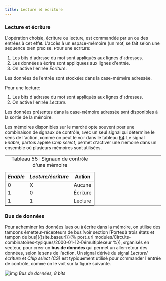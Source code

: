 ```yaml
---
title: Lecture et écriture
---
```


### Lecture et écriture

L'opération choisie, écriture ou lecture, est commandée par un ou des entrées à cet effet. L'accès à un espace-mémoire (un mot) se fait selon une séquence bien précise. Pour une écriture:

1.  Les bits d'adresse du mot sont appliqués aux lignes d'adresses.
2.  Les données à écrire sont appliquées aux lignes d'entrée.
3.  On active l'entrée *Écriture*.

Les données de l'entrée sont stockées dans la case-mémoire adressée.

Pour une lecture:

1.  Les bits d'adresse du mot sont appliqués aux lignes d'adresses.
2.  On active l'entrée *Lecture*.

Les données présentes dans la case-mémoire adressée sont disponibles à
la sortie de la mémoire.

Les mémoires disponibles sur le marché opte souvent pour une
combinaison de signaux de contrôle, avec un seul signal qui détermine
le sens de l'action, comme on peut le voir dans le tableau
[64](#org472ff24). Le signal *Enable*, parfois appelé *Chip
select*, permet d'activer une mémoire dans un ensemble où plusieurs
mémoires sont utilisées.

<table id="org472ff24" border="2" cellspacing="0" cellpadding="6" rules="groups" frame="hsides">
<caption class="t-above"><span class="table-number">Tableau 55 :</span> Signaux de contrôle d'une mémoire</caption>

<colgroup>
<col  class="org-right" />

<col  class="org-right" />

<col  class="org-left" />
</colgroup>
<thead>
<tr>
<th scope="col" class="org-right"><i>Enable</i></th>
<th scope="col" class="org-right"><i>Lecture/écriture</i></th>
<th scope="col" class="org-left">Action</th>
</tr>
</thead>

<tbody>
<tr>
<td class="org-right">0</td>
<td class="org-right">X</td>
<td class="org-left">Aucune</td>
</tr>


<tr>
<td class="org-right">1</td>
<td class="org-right">0</td>
<td class="org-left">Écriture</td>
</tr>


<tr>
<td class="org-right">1</td>
<td class="org-right">1</td>
<td class="org-left">Lecture</td>
</tr>
</tbody>
</table>


### Bus de données

Pour acheminer les données lues ou à écrire dans la mémoire, on
utilise des tampons émetteur-récepteurs de bus (voir section [Portes à trois états et tampon de bus]({{site.baseurl}}{% post_url modules/Circuits-combinatoires-typiques/2000-01-12-Démultiplexeur %}), organisés en vecteur, pour créer un
**bus de données** qui permet un aller-retour des données, selon le sens
de l'action. Un signal dérivé du signal *Lecture/écriture* et *Chip
select (CS)* est typiquement utilisé pour commander l'entrée de
contrôle, comme on le voit sur la figure suivante.

 

![img]({{site.baseurl}}/img/bus_trans8.svg "Bus de données, 8 bits")
*Bus de données, 8 bits*
